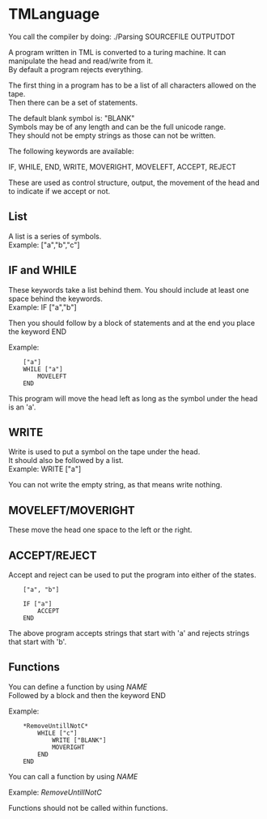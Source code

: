 TMLanguage
==========

You call the compiler by doing: ./Parsing SOURCEFILE OUTPUTDOT

A program written in TML is converted to a turing machine. It can manipulate the head and read/write from it.    
By default a program rejects everything.

The first thing in a program has to be a list of all characters allowed on the tape.    
Then there can be a set of statements.

The default blank symbol is: "BLANK"    
Symbols may be of any length and can be the full unicode range.    
They should not be empty strings as those can not be written.

The following keywords are available:

IF, WHILE, END, WRITE, MOVERIGHT, MOVELEFT, ACCEPT, REJECT

These are used as control structure, output, the movement of the head and to indicate if we accept or not.

List
----

A list is a series of symbols.    
Example: ["a","b","c"]

IF and WHILE
------------

These keywords take a list behind them. You should include at least one space behind the keywords.    
Example: IF ["a","b"]

Then you should follow by a block of statements and at the end you place the keyword END

Example:

```
    ["a"]
    WHILE ["a"]
        MOVELEFT
    END
```

This program will move the head left as long as the symbol under the head is an 'a'.

WRITE
-----

Write is used to put a symbol on the tape under the head.    
It should also be followed by a list.    
Example: WRITE ["a"]

You can not write the empty string, as that means write nothing.

MOVELEFT/MOVERIGHT
------------------

These move the head one space to the left or the right.

ACCEPT/REJECT
-------------

Accept and reject can be used to put the program into either of the states.


```
    ["a", "b"]

    IF ["a"]
        ACCEPT
    END
```

The above program accepts strings that start with 'a' and rejects strings that start with 'b'.


Functions
---------

You can define a function by using *NAME*    
Followed by a block and then the keyword END

Example:

```
    *RemoveUntillNotC*
        WHILE ["c"]
        	WRITE ["BLANK"]
        	MOVERIGHT
        END
    END
```

You can call a function by using _NAME_    

Example: _RemoveUntillNotC_

Functions should not be called within functions.
